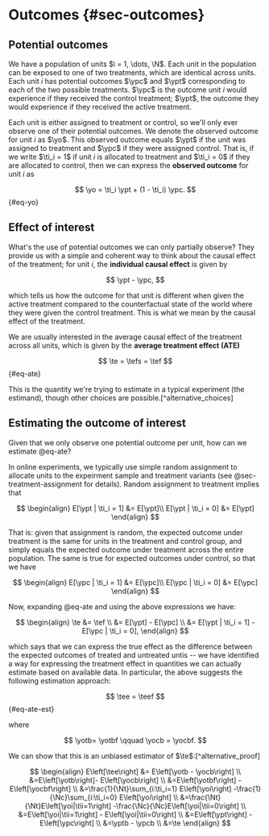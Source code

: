 # Outcomes {#sec-outcomes}

## Potential outcomes

We have a population of units $i = 1, \dots, \N$. Each unit in the population can be exposed to one of two treatments, which are identical across units. Each unit $i$ has potential outcomes $\ypc$ and $\ypt$ corresponding to each of the two possible treatments. $\ypc$ is the outcome unit $i$ would experience if they received the control treatment; $\ypt$, the outcome they would experience if they received the active treatment.


Each unit is either assigned to treatment or control, so we'll only ever observe one of their potential outcomes. We denote the observed outcome for unit $i$ as $\yo$. This observed outcome equals $\ypt$ if the unit was assigned to treatment and $\ypc$ if they were assigned control. That is, if we write $\ti_i = 1$ if unit $i$ is allocated to treatment and $\ti_i = 0$ if they are allocated to control, then we can express the **observed outcome** for unit $i$ as

$$
\yo = \ti_i \ypt + (1 - \ti_i) \ypc.
$$ {#eq-yo}


## Effect of interest

What's the use of potential outcomes we can only partially observe? They provide
us with a simple and coherent way to think about the causal effect of the
treatment; for unit $i$, the **individual causal effect** is given by

$$
\ypt - \ypc,
$$

which tells us how the outcome for that unit is different when given the
active treatment compared to the counterfactual state of the world where they
were given the control treatment. This is what we mean by the causal effect of
the treatment.

We are usually interested in the average causal effect of the treatment across
all units, which is given by the **average treatment effect (ATE)**

$$
\te = \tefs = \tef
$$ {#eq-ate}

This is the quantity we're trying to estimate in a typical experiment (the estimand), though
other choices are possible.[^alternative_choices]


## Estimating the outcome of interest

Given that we only observe one potential outcome per unit, how can we estimate
@eq-ate?

In online experiments, we typically use simple random assignment to allocate
units to the expeirment sample and treatment variants (see
@sec-treatment-assignment for details). Random assignment to treatment implies
that

$$
\begin{align}
E[\ypt | \ti_i = 1] &= E[\ypt]\\
E[\ypt | \ti_i = 0] &= E[\ypt]
\end{align}
$$

That is: given that assignment is random, the expected outcome under treatment
is the same for units in the treatment and control group, and simply equals the
expected outcome under treatment across the entire population. The same is true
for expected outcomes under control, so that we have

$$
\begin{align}
E[\ypc | \ti_i = 1] &= E[\ypc]\\
E[\ypc | \ti_i = 0] &= E[\ypc]
\end{align}
$$

Now, expanding @eq-ate and using the above expressions we have:

$$
\begin{align}
\te &= \tef \\ 
&= E[\ypt] - E[\ypc] \\
&= E[\ypt | \ti_i = 1] - E[\ypc | \ti_i = 0],
\end{align}
$$

which says that we can express the true effect as the difference between the
expected outcomes of treated and untreated untis -- we have identified a way for
expressing the treatment effect in quantities we can actually estimate based on
available data. In particular, the above suggests the following
estimation approach:

$$
\tee = \teef
$$ {#eq-ate-est}

where

$$
\yotb= \yotbf \qquad \yocb = \yocbf.
$$

We can show that this is an unbiased estimator of $\te$:[^alternative_proof]

$$
\begin{align}
E\left[\tee\right] &= E\left[\yotb - \yocb\right] \\
&=E\left[\yotb\right]- E\left[\yocb\right] \\
&=E\left[\yotbf\right] - E\left[\yocbf\right] \\
&=\frac{1}{\Nt}\sum_{i:\ti_i=1} E\left[\yoi\right]
-\frac{1}{\Nc}\sum_{i:\ti_i=0} E\left[\yoi\right] \\
&=\frac{\Nt}{\Nt}E\left[\yoi|\tii=1\right]
-\frac{\Nc}{\Nc}E\left[\yoi|\tii=0\right] \\
&=E\left[\yoi|\tii=1\right] - E\left[\yoi|\tii=0\right] \\
&=E\left[\ypt\right] - E\left[\ypc\right] \\
&=\yptb - \ypcb \\
&=\te
\end{align}
$$


